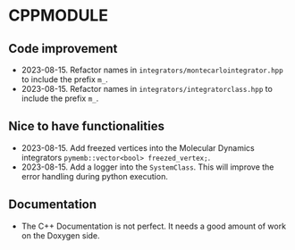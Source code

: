 # CPPMODULE

## Code improvement

* 2023-08-15. Refactor names in `integrators/montecarlointegrator.hpp` to include the prefix `m_`.
* 2023-08-15. Refactor names in `integrators/integratorclass.hpp` to include the prefix `m_`.

## Nice to have functionalities

* 2023-08-15. Add freezed vertices into the Molecular Dynamics integrators `pymemb::vector<bool> freezed_vertex;`.
* 2023-08-15. Add a logger into the `SystemClass`. This will improve the error handling during python execution.

## Documentation

* The C++ Documentation is not perfect. It needs a good amount of work on the Doxygen side.
